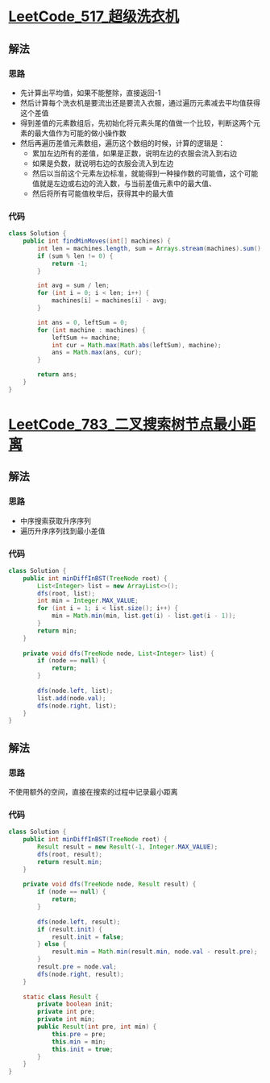 # [LeetCode_517_超级洗衣机](https://leetcode-cn.com/problems/super-washing-machines/)
## 解法
### 思路
- 先计算出平均值，如果不能整除，直接返回-1
- 然后计算每个洗衣机是要流出还是要流入衣服，通过遍历元素减去平均值获得这个差值
- 得到差值的元素数组后，先初始化将元素头尾的值做一个比较，判断这两个元素的最大值作为可能的做小操作数
- 然后再遍历差值元素数组，遍历这个数组的时候，计算的逻辑是：
    - 累加左边所有的差值，如果是正数，说明左边的衣服会流入到右边
    - 如果是负数，就说明右边的衣服会流入到左边
    - 然后以当前这个元素左边标准，就能得到一种操作数的可能值，这个可能值就是左边或右边的流入数，与当前差值元素中的最大值、
    - 然后将所有可能值枚举后，获得其中的最大值
### 代码
```java
class Solution {
    public int findMinMoves(int[] machines) {
        int len = machines.length, sum = Arrays.stream(machines).sum();
        if (sum % len != 0) {
            return -1;
        }

        int avg = sum / len;
        for (int i = 0; i < len; i++) {
            machines[i] = machines[i] - avg;
        }

        int ans = 0, leftSum = 0;
        for (int machine : machines) {
            leftSum += machine;
            int cur = Math.max(Math.abs(leftSum), machine);
            ans = Math.max(ans, cur);
        }

        return ans;
    }
}
```
# [LeetCode_783_二叉搜索树节点最小距离](https://leetcode-cn.com/problems/minimum-distance-between-bst-nodes/)
## 解法
### 思路
- 中序搜索获取升序序列
- 遍历升序序列找到最小差值
### 代码
```java
class Solution {
    public int minDiffInBST(TreeNode root) {
        List<Integer> list = new ArrayList<>();
        dfs(root, list);
        int min = Integer.MAX_VALUE;
        for (int i = 1; i < list.size(); i++) {
            min = Math.min(min, list.get(i) - list.get(i - 1));
        }
        return min;
    }
    
    private void dfs(TreeNode node, List<Integer> list) {
        if (node == null) {
            return;
        }
        
        dfs(node.left, list);
        list.add(node.val);
        dfs(node.right, list);
    } 
}
```
## 解法
### 思路
不使用额外的空间，直接在搜索的过程中记录最小距离
### 代码
```java
class Solution {
    public int minDiffInBST(TreeNode root) {
        Result result = new Result(-1, Integer.MAX_VALUE);
        dfs(root, result);
        return result.min;
    }
    
    private void dfs(TreeNode node, Result result) {
        if (node == null) {
            return;
        }
        
        dfs(node.left, result);
        if (result.init) {
            result.init = false;
        } else {
            result.min = Math.min(result.min, node.val - result.pre);
        }
        result.pre = node.val;
        dfs(node.right, result);
    }
    
    static class Result {
        private boolean init;
        private int pre;
        private int min;
        public Result(int pre, int min) {
            this.pre = pre;
            this.min = min;
            this.init = true;
        }
    } 
}
```